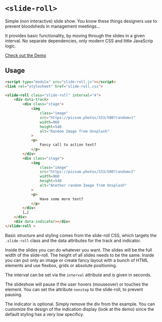 # `<slide-roll>`

Simple (non interactive) slide show. You know these things designers use to prevent bloodsheds in management meetings…

It provides basic functionality, by moving through the slides in a given interval. No separate dependencies, only modern CSS and little JavaScrip logic.

[Check out the Demo](https://bitstarr.github.io/slide-roll/demo.html)

## Usage

```html
<script type="module" src="slide-roll.js"></script>
<link rel="stylesheet" href="slide-roll.css">

<slide-roll class="slide-roll" interval="4">
    <div data-track>
        <div class="stage">
            <img
                class="image"
                src="https://picsum.photos/333/500?random=1"
                width=960
                height=540
                alt="Random Image from Unsplash"
            >
            <p>
                Fancy call to action text?
            </p>
        </div>
        <div class="stage">
            <img
                class="image"
                src="https://picsum.photos/333/500?random=2"
                width=960
                height=540
                alt="Another random Image from Unsplash"
            >
            <p>
                Have some more text?
            </p>
        </div>
        […]
    </div>
    <div data-indicator></div>
</slide-roll >
```

Basic structure and styling comes from the slide-roll CSS, which targets the `.slide-roll` class and the data attributes for the track and indicator.

Inside the slides you can do whatever you want. The slides will be the full width of the slide-roll. The height of all slides needs to be the same. Inside you can put only an image or create fancy layout with a bunch of HTML elements and use flexbox, grids or absolute positioning.

The interval can be set via the `interval` attribute and is given in seconds.

The slideshow will pause if the user hovers (mouseover) or touches the element. You can set the attribute `nonstop` to the slide-roll, to prevent pausing.

The indicator is optional. Simply remove the div from the example. You can customize the design of the indication display (look at the demo) since the default styling has a very low specificy.